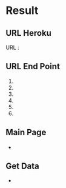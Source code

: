 # Result

## URL Heroku
URL : 

## URL End Point
1. 
2. 
3. 
4. 
5. 
6. 

## Main Page
- 
## Get Data
- 
